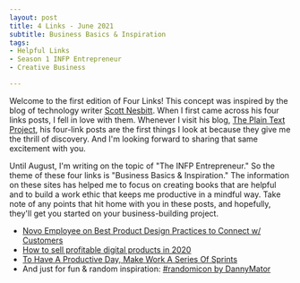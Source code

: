 ```yaml
---
layout: post
title: 4 Links - June 2021
subtitle: Business Basics & Inspiration
tags:
- Helpful Links
- Season 1 INFP Entrepreneur 
- Creative Business

---
```

Welcome to the first edition of Four Links! This concept was inspired by the blog of technology writer [Scott Nesbitt](https://scottnesbitt.net/). When I first came across his four links posts, I fell in love with them. Whenever I visit his blog, [The Plain Text Project](https://plaintextproject.online/index.html), his four-link posts are the first things I look at because they give me the thrill of discovery. And I'm looking forward to sharing that same excitement with you.

Until August, I'm writing on the topic of "The INFP Entrepreneur." So the theme of these four links is "Business Basics & Inspiration."  The information on these sites has helped me to focus on creating books that are helpful and to build a work ethic that keeps me productive in a mindful way. Take note of any points that hit home with you in these posts, and hopefully, they'll get you started on your business-building project.

* [Novo Employee on Best Product Design Practices to Connect w/ Customers](https://resources.banknovo.com/a-novo-story-how-to-design-a-product-that-connects-with-customers/)
* [How to sell profitable digital products in 2020](https://www.podia.com/articles/create-profitable-product)
* [To Have A Productive Day, Make Work A Series Of Sprints](https://www.fastcompany.com/3010035/to-have-a-productive-day-make-work-a-series-of-sprints)
* And just for fun & random inspiration: [#randomicon by DannyMator](https://dannymator.itch.io/randomicon)
